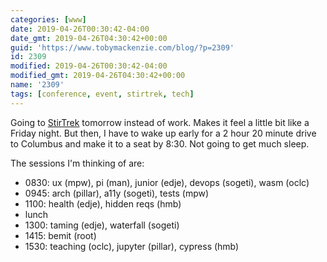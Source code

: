 ```yaml
---
categories: [www]
date: 2019-04-26T00:30:42-04:00
date_gmt: 2019-04-26T04:30:42+00:00
guid: 'https://www.tobymackenzie.com/blog/?p=2309'
id: 2309
modified: 2019-04-26T00:30:42-04:00
modified_gmt: 2019-04-26T04:30:42+00:00
name: '2309'
tags: [conference, event, stirtrek, tech]
---
```


Going to [StirTrek](https://stirtrek.com) tomorrow instead of work.<!--more-->  Makes it feel a little bit like a Friday night.  But then, I have to wake up early for a 2 hour 20 minute drive to Columbus and make it to a seat by 8:30.  Not going to get much sleep.

The sessions I'm thinking of are:

- 0830: ux (mpw), pi (man), junior (edje), devops (sogeti), wasm (oclc)
- 0945: arch (pillar), a11y (sogeti), tests (mpw)
- 1100: health (edje), hidden reqs (hmb)
- lunch
- 1300: taming (edje), waterfall (sogeti)
- 1415: bemit (root)
- 1530: teaching (oclc), jupyter (pillar), cypress (hmb)
